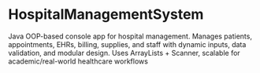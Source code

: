 # HospitalManagementSystem
Java OOP-based console app for hospital management. Manages patients, appointments, EHRs, billing, supplies, and staff with dynamic inputs, data validation, and modular design. Uses ArrayLists + Scanner, scalable for academic/real-world healthcare workflows
